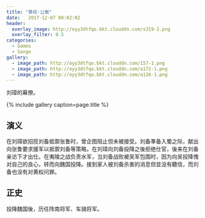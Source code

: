 ```yaml
---
title: "黄权·公衡"
date:   2017-12-07 08:02:02
header:
  overlay_image: http://oyy3dtfqo.bkt.clouddn.com/s319-1.png
  overlay_filter: 0.5
categories:
  - Games
  - Sango
gallery:
  - image_path: http://oyy3dtfqo.bkt.clouddn.com/157-1.png
  - image_path: http://oyy3dtfqo.bkt.clouddn.com/a172-1.png
  - image_path: http://oyy3dtfqo.bkt.clouddn.com/a126-1.png
---
```


刘璋的幕僚。

{% include gallery caption=page.title %}

## 演义

在刘璋欲招揽刘备抵禦张鲁时，曾企图阻止但未被接受。刘备準备入蜀之际，献出向张鲁要求援军以抵禦刘备等策略。在刘璋向刘备投降之後拒绝仕官，後来在刘备亲访下才出仕。在夷陵之战负责水军，当刘备战败被吴军包围时，因为向吴投降愧对自己的良心，转而向魏国投降。接到家人被刘备杀害的消息但並没有聽信，而刘备也没有对黄权问罪。

## 正史

投降魏国後，历任阵南将军、车骑将军。